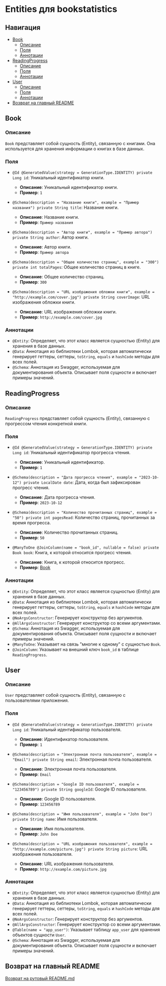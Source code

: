 # Entities для bookstatistics

## Навигация

- [Book](#book)
  - [Описание](#описание)
  - [Поля](#поля)
  - [Аннотации](#аннотации)
- [ReadingProgress](#readingprogress)
  - [Описание](#описание-1)
  - [Поля](#поля-1)
  - [Аннотации](#аннотации-1)
- [User](#user)
  - [Описание](#описание-2)
  - [Поля](#поля-2)
  - [Аннотации](#аннотации-2)
- [Возврат на главный README](#возврат-на-главный-readme)

## Book

### Описание

`Book` представляет собой сущность (Entity), связанную с книгами. Она используется для хранения информации о книгах в базе данных.

### Поля

- `@Id @GeneratedValue(strategy = GenerationType.IDENTITY) private Long id`: Уникальный идентификатор книги.
  - **Описание**: Уникальный идентификатор книги.
  - **Пример**: `1`

- `@Schema(description = "Название книги", example = "Пример названия") private String title`: Название книги.
  - **Описание**: Название книги.
  - **Пример**: `Пример названия`

- `@Schema(description = "Автор книги", example = "Пример автора") private String author`: Автор книги.
  - **Описание**: Автор книги.
  - **Пример**: `Пример автора`

- `@Schema(description = "Общее количество страниц", example = "300") private int totalPages`: Общее количество страниц в книге.
  - **Описание**: Общее количество страниц.
  - **Пример**: `300`

- `@Schema(description = "URL изображения обложки книги", example = "http://example.com/cover.jpg") private String coverImage`: URL изображения обложки книги.
  - **Описание**: URL изображения обложки книги.
  - **Пример**: `http://example.com/cover.jpg`

### Аннотации

- `@Entity`: Определяет, что этот класс является сущностью (Entity) для хранения в базе данных.
- `@Data`: Аннотация из библиотеки Lombok, которая автоматически генерирует геттеры, сеттеры, `toString`, `equals` и `hashCode` методы для всех полей.
- `@Schema`: Аннотация из Swagger, используемая для документирования объекта. Описывает поля сущности и включает примеры значений.

## ReadingProgress

### Описание

`ReadingProgress` представляет собой сущность (Entity), связанную с прогрессом чтения конкретной книги. 

### Поля

- `@Id @GeneratedValue(strategy = GenerationType.IDENTITY) private Long id`: Уникальный идентификатор прогресса чтения.
  - **Описание**: Уникальный идентификатор.
  - **Пример**: `1`

- `@Schema(description = "Дата прогресса чтения", example = "2023-10-12") private LocalDate date`: Дата, когда был зафиксирован прогресс чтения.
  - **Описание**: Дата прогресса чтения.
  - **Пример**: `2023-10-12`

- `@Schema(description = "Количество прочитанных страниц", example = "50") private int pagesRead`: Количество страниц, прочитанных за время прогресса.
  - **Описание**: Количество прочитанных страниц.
  - **Пример**: `50`

- `@ManyToOne @JoinColumn(name = "book_id", nullable = false) private Book book`: Книга, к которой относится прогресс чтения.
  - **Описание**: Книга, к которой относится прогресс.
  - **Пример**: [Book](#book)

### Аннотации

- `@Entity`: Определяет, что этот класс является сущностью (Entity) для хранения в базе данных.
- `@Data`: Аннотация из библиотеки Lombok, которая автоматически генерирует геттеры, сеттеры, `toString`, `equals` и `hashCode` методы для всех полей.
- `@NoArgsConstructor`: Генерирует конструктор без аргументов.
- `@AllArgsConstructor`: Генерирует конструктор со всеми аргументами.
- `@Schema`: Аннотация из Swagger, используемая для документирования объекта. Описывает поля сущности и включает примеры значений.
- `@ManyToOne`: Указывает на связь "многие к одному" с сущностью `Book`.
- `@JoinColumn`: Указывает на внешний ключ `book_id` в таблице `ReadingProgress`.

## User

### Описание

`User` представляет собой сущность (Entity), связанную с пользователями приложения. 

### Поля

- `@Id @GeneratedValue(strategy = GenerationType.IDENTITY) private Long id`: Уникальный идентификатор пользователя.
  - **Описание**: Идентификатор пользователя.
  - **Пример**: `1`

- `@Schema(description = "Электронная почта пользователя", example = "Email") private String email`: Электронная почта пользователя.
  - **Описание**: Электронная почта пользователя.
  - **Пример**: `Email`

- `@Schema(description = "Google ID пользователя", example = "123456789") private String googleId`: Google ID пользователя.
  - **Описание**: Google ID пользователя.
  - **Пример**: `123456789`

- `@Schema(description = "Имя пользователя", example = "John Doe") private String name`: Имя пользователя.
  - **Описание**: Имя пользователя.
  - **Пример**: `John Doe`

- `@Schema(description = "URL изображения пользователя", example = "http://example.com/picture.jpg") private String picture`: URL изображения пользователя.
  - **Описание**: URL изображения пользователя.
  - **Пример**: `http://example.com/picture.jpg`

### Аннотации

- `@Entity`: Определяет, что этот класс является сущностью (Entity) для хранения в базе данных.
- `@Data`: Аннотация из библиотеки Lombok, которая автоматически генерирует геттеры, сеттеры, `toString`, `equals` и `hashCode` методы для всех полей.
- `@NoArgsConstructor`: Генерирует конструктор без аргументов.
- `@AllArgsConstructor`: Генерирует конструктор со всеми аргументами.
- `@Table(name = "app_user")`: Указывает таблицу `app_user` для хранения объектов сущности `User`.
- `@Schema`: Аннотация из Swagger, используемая для документирования объекта. Описывает поля сущности и включает примеры значений.

## Возврат на главный README

[Возврат на рутовый README.md](../../../../README.md)
